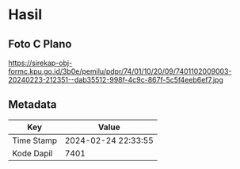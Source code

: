 # Hasil

## Foto C Plano

https://sirekap-obj-formc.kpu.go.id/3b0e/pemilu/pdpr/74/01/10/20/09/7401102009003-20240223-212351--dab35512-998f-4c9c-867f-5c5f4eeb6ef7.jpg


## Metadata

| Key        | Value               |
| ---------- | ------------------- |
| Time Stamp | 2024-02-24 22:33:55 |
| Kode Dapil | 7401                |



